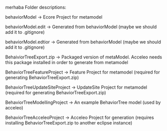merhaba
Folder descriptions:

behaviorModel -> Ecore Project for metamodel

behaviorModel.edit -> Generated from behaviorModel (maybe we should add it to .gitignore)

behaviorModel.edtior -> Generated from behaviorModel (maybe we should add it to .gitignore)




BehaiviorTreeExport.zip -> Packaged version of metaModel. Acceleo needs this package installed in order to generate from metamodel




BehaviorTreeFeatureProject -> Feature Project for metamodel (required for generating BehaviorTreeExport.zip)

BehaviorTreeUpdateSiteProject -> UpdateSite Project for metamodel (required for generating BehaviorTreeExport.zip)



BehaviorTreeModellingProject -> An example BehaviorTree model (used by acceleo)




BehaviorTreeAcceleoProject -> Acceleo Project for generation (requires installing BehaviorTreeExport.zip to another eclipse instance)